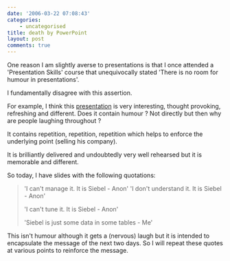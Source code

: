 ```yaml
---
date: '2006-03-22 07:08:43'
categories:
    - uncategorised
title: death by PowerPoint
layout: post
comments: true
---
```


One reason I am slightly averse to presentations is that I once attended
a 'Presentation Skills' course that unequivocally stated 'There is no
room for humour in presentations'.

I fundamentally disagree with this assertion.

For example, I think this
[presentation](http://tkyte.blogspot.com/2005/11/something-to-aspire-to.html)
is very interesting, thought provoking, refreshing and different. Does
it contain humour ? Not directly but then why are people laughing
throughout ?

It contains repetition, repetition, repetition which helps to enforce
the underlying point (selling his company).

It is brilliantly delivered and undoubtedly very well rehearsed but it
is memorable and different.

So today, I have slides with the following quotations:
> 'I can't manage it. It is Siebel - Anon'
> 'I don't understand it. It is Siebel - Anon'
>
> 'I can't tune it. It is Siebel - Anon'
>
> 'Siebel is just some data in some tables - Me'

This isn't humour although it gets a (nervous) laugh but it is intended
to encapsulate the message of the next two days. So I will repeat these
quotes at various points to reinforce the message.

